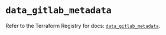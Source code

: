 # `data_gitlab_metadata`

Refer to the Terraform Registry for docs: [`data_gitlab_metadata`](https://registry.terraform.io/providers/gitlabhq/gitlab/17.2.0/docs/data-sources/metadata).

